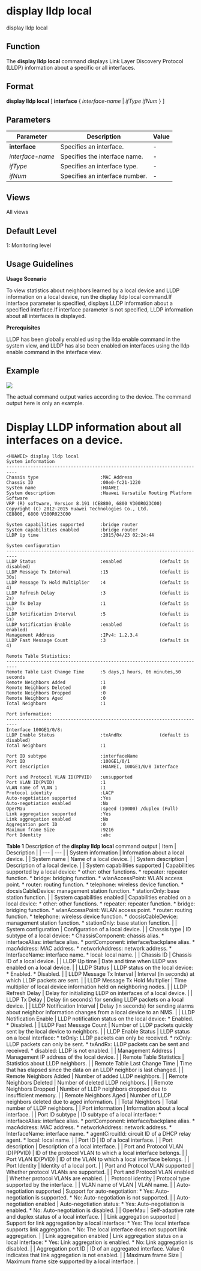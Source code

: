 display lldp local
==================

display lldp local

Function
--------



The **display lldp local** command displays Link Layer Discovery Protocol (LLDP) information about a specific or all interfaces.




Format
------

**display lldp local** [ **interface** { *interface-name* | *ifType* *ifNum* } ]


Parameters
----------

| Parameter | Description | Value |
| --- | --- | --- |
| **interface** | Specifies an interface. | - |
| *interface-name* | Specifies the interface name. | - |
| *ifType* | Specifies an interface type. | - |
| *ifNum* | Specifies an interface number. | - |



Views
-----

All views


Default Level
-------------

1: Monitoring level


Usage Guidelines
----------------

**Usage Scenario**



To view statistics about neighbors learned by a local device and LLDP information on a local device, run the display lldp local command.If interface parameter is specified, displays LLDP information about a specified interface.If interface parameter is not specified, LLDP information about all interfaces is displayed.



**Prerequisites**



LLDP has been globally enabled using the lldp enable command in the system view, and LLDP has also been enabled on interfaces using the lldp enable command in the interface view.




Example
-------

![](../public_sys-resources/note_3.0-en-us.png) 

The actual command output varies according to the device. The command output here is only an example.


# Display LLDP information about all interfaces on a device.
```
<HUAWEI> display lldp local
System information
--------------------------------------------------------------------------
Chassis type                       :MAC Address
Chassis ID                         :00e0-fc21-1220
System name                        :HUAWEI                        
System description                 :Huawei Versatile Routing Platform Software
VRP (R) software, Version 8.191 (CE8800, 6800 V300R023C00)
Copyright (C) 2012-2015 Huawei Technologies Co., Ltd.
CE8800, 6800 V300R023C00

System capabilities supported      :bridge router 
System capabilities enabled        :bridge router 
LLDP Up time                       :2015/04/23 02:24:44

System configuration
--------------------------------------------------------------------------
LLDP Status                        :enabled              (default is disabled)         
LLDP Message Tx Interval           :15                   (default is 30s)              
LLDP Message Tx Hold Multiplier    :4                    (default is 4)                
LLDP Refresh Delay                 :3                    (default is 2s)               
LLDP Tx Delay                      :1                    (default is 2s)               
LLDP Notification Interval         :5                    (default is 5s)               
LLDP Notification Enable           :enabled              (default is enabled)          
Management Address                 :IPv4: 1.2.3.4                                
LLDP Fast Message Count            :3                    (default is 4)                

Remote Table Statistics:
--------------------------------------------------------------------------
Remote Table Last Change Time      :5 days,1 hours, 06 minutes,50 seconds
Remote Neighbors Added             :1
Remote Neighbors Deleted           :0
Remote Neighbors Dropped           :0
Remote Neighbors Aged              :0
Total Neighbors                    :1

Port information:
--------------------------------------------------------------------------
Interface 100GE1/0/8:
LLDP Enable Status                 :txAndRx              (default is disabled)
Total Neighbors                    :1

Port ID subtype                    :interfaceName
Port ID                            :100GE1/0/1
Port description                   :HUAWEI, 100GE1/0/8 Interface

Port and Protocol VLAN ID(PPVID)   :unsupported
Port VLAN ID(PVID)                 :1
VLAN name of VLAN 1                :1
Protocol identity                  :LACP 
Auto-negotiation supported         :Yes 
Auto-negotiation enabled           :No 
OperMau                            :speed (10000) /duplex (Full)
Link aggregation supported         :Yes
Link aggregation enabled           :No
Aggregation port ID                :0
Maximum frame Size                 :9216
Port Identity                      :abc

```

**Table 1** Description of the **display lldp local** command output
| Item | Description |
| --- | --- |
| System information | Information about a local device. |
| System name | Name of a local device. |
| System description | Description of a local device. |
| System capabilities supported | Capabilities supported by a local device:   * other: other functions. * repeater: repeater function. * bridge: bridging function. * wlanAccessPoint: WLAN access point. * router: routing function. * telephone: wireless device function. * docsisCableDevice: management station function. * stationOnly: base station function. |
| System capabilities enabled | Capabilities enabled on a local device:   * other: other functions. * repeater: repeater function. * bridge: bridging function. * wlanAccessPoint: WLAN access point. * router: routing function. * telephone: wireless device function. * docsisCableDevice: management station function. * stationOnly: base station function. |
| System configuration | Configuration of a local device. |
| Chassis type | ID subtype of a local device:   * ChassisComponent: chassis alias. * interfaceAlias: interface alias. * portComponent: interface/backplane alias. * macAddress: MAC address. * networkAddress: network address. * InterfaceName: interface name. * local: local name. |
| Chassis ID | Chassis ID of a local device. |
| LLDP Up time | Date and time when LLDP was enabled on a local device. |
| LLDP Status | LLDP status on the local device:   * Enabled. * Disabled. |
| LLDP Message Tx Interval | Interval (in seconds) at which LLDP packets are sent. |
| LLDP Message Tx Hold Multiplier | Time multiplier of local device information held on neighboring nodes. |
| LLDP Refresh Delay | Delay for initializing LLDP on interfaces of a local device. |
| LLDP Tx Delay | Delay (in seconds) for sending LLDP packets on a local device. |
| LLDP Notification Interval | Delay (in seconds) for sending alarms about neighbor information changes from a local device to an NMS. |
| LLDP Notification Enable | LLDP notification status on the local device:   * Enabled. * Disabled. |
| LLDP Fast Message Count | Number of LLDP packets quickly sent by the local device to neighbors. |
| LLDP Enable Status | LLDP status on a local interface:   * txOnly: LLDP packets can only be received. * rxOnly: LLDP packets can only be sent. * txAndRx: LLDP packets can be sent and received. * disabled: LLDP is not enabled. |
| Management Address | Management IP address of the local device. |
| Remote Table Statistics | Statistics about LLDP neighbors. |
| Remote Table Last Change Time | Time that has elapsed since the data on an LLDP neighbor is last changed. |
| Remote Neighbors Added | Number of added LLDP neighbors. |
| Remote Neighbors Deleted | Number of deleted LLDP neighbors. |
| Remote Neighbors Dropped | Number of LLDP neighbors dropped due to insufficient memory. |
| Remote Neighbors Aged | Number of LLDP neighbors deleted due to aged information. |
| Total Neighbors | Total number of LLDP neighbors. |
| Port information | Information about a local interface. |
| Port ID subtype | ID subtype of a local interface:   * interfaceAlias: interface alias. * portComponent: interface/backplane alias. * macAddress: MAC address. * networkAddress: network address. * InterfaceName: interface name. * agentCircuitId: circuit ID of a DHCP relay agent. * local: local name. |
| Port ID | ID of a local interface. |
| Port description | Description of a local interface. |
| Port and Protocol VLAN ID(PPVID) | ID of the protocol VLAN to which a local interface belongs. |
| Port VLAN ID(PVID) | ID of the VLAN to which a local interface belongs. |
| Port Identity | Identity of a local port. |
| Port and Protocol VLAN supported | Whether protocol VLANs are supported. |
| Port and Protocol VLAN enabled | Whether protocol VLANs are enabled. |
| Protocol identity | Protocol type supported by the interface. |
| VLAN name of VLAN | VLAN name. |
| Auto-negotiation supported | Support for auto-negotiation:   * Yes: Auto-negotiation is supported. * No: Auto-negotiation is not supported. |
| Auto-negotiation enabled | Auto-negotiation status:   * Yes: Auto-negotiation is enabled. * No: Auto-negotiation is disabled. |
| OperMau | Self-adaptive rate and duplex status of a local interface. |
| Link aggregation supported | Support for link aggregation by a local interface:   * Yes: The local interface supports link aggregation. * No: The local interface does not support link aggregation. |
| Link aggregation enabled | Link aggregation status on a local interface:   * Yes: Link aggregation is enabled. * No: Link aggregation is disabled. |
| Aggregation port ID | ID of an aggregated interface.  Value 0 indicates that link aggregation is not enabled. |
| Maximum frame Size | Maximum frame size supported by a local interface. |